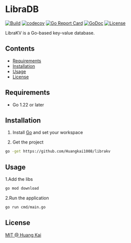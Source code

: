# LibraDB

[![Build](https://github.com/Huangkai1008/librakv/workflows/Test/badge.svg)](https://github.com/Huangkai1008/librakv/actions/workflows/tests.yaml)
[![codecov](https://codecov.io/gh/Huangkai1008/librakv/branch/master/graph/badge.svg)](https://codecov.io/gh/Huangkai1008/librakv)
[![Go Report Card](https://goreportcard.com/badge/github.com/Huangkai1008/librakv)](https://goreportcard.com/report/github.com/Huangkai1008/librakv)
[![GoDoc](https://godoc.org/github.com/Huangkai1008/librakv?status.svg)](https://godoc.org/github.com/Huangkai1008/librakv)
[![License](https://img.shields.io/badge/License-MIT-blue.svg)](https://www.mit-license.org/)

LibraKV is a Go-based key-value database.

## Contents

- [Requirements](#requirements)
- [Installation](#installation)
- [Usage](#usage)
- [License](#license)

## Requirements

- Go 1.22 or later

## Installation

1. Install [Go](https://github.com/golang/go) and set your workspace

2. Get the project

```bash
go -get https://github.com/Huangkai1008/librakv
```

## Usage

1.Add the libs

```bash
go mod download       
```

2.Run the application

```bash
go run cmd/main.go
```

## License

[MIT @ Huang Kai](./LICENSE)

